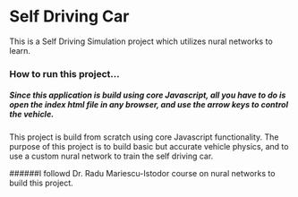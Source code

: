 # Self Driving Car
This is a Self Driving Simulation project which utilizes nural networks to learn.


### How to run this project...

##### Since this application is build using core Javascript, all you have to do is open the index html file in any browser, and use the arrow keys to control the vehicle.


This project is build from scratch using core Javascript functionality. The purpose of this project is to build basic but accurate vehicle physics, and to use a custom nural network to train the self driving car.

######I followd Dr. Radu Mariescu-Istodor course on nural networks to build this project.
